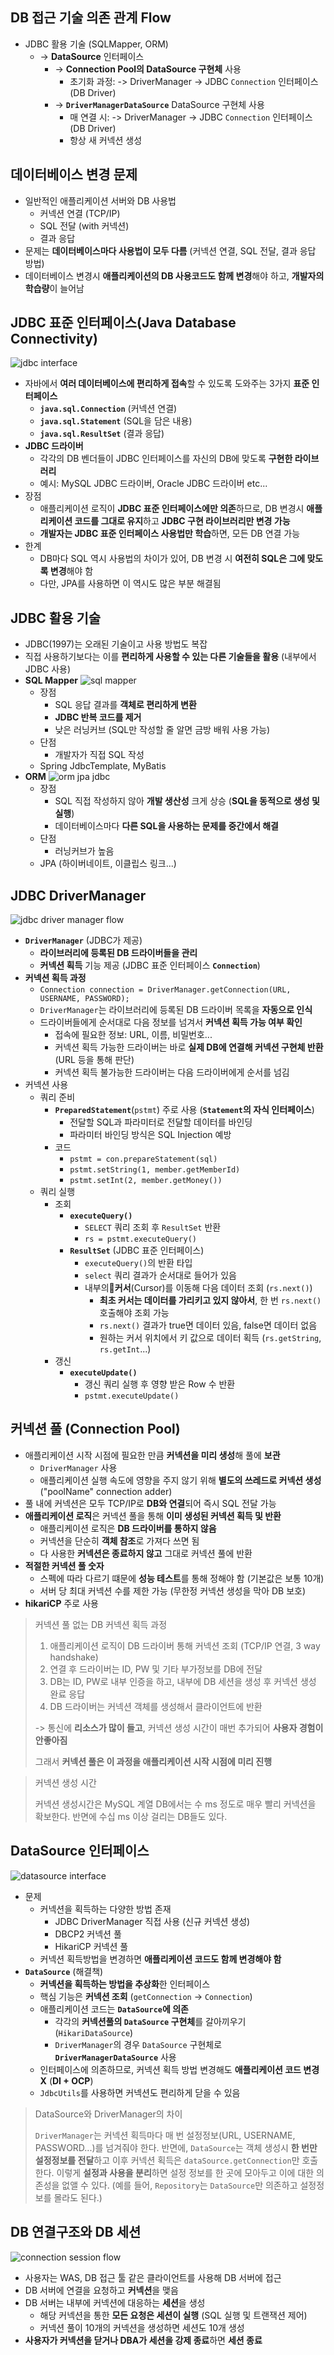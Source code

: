 ## DB 접근 기술 의존 관계 Flow
- JDBC 활용 기술 (SQLMapper, ORM)
	- -> **DataSource** 인터페이스
		- -> **Connection Pool의 DataSource 구현체** 사용
			- 초기화 과정: -> DriverManager -> JDBC `Connection` 인터페이스 (DB Driver)
		- -> **`DriverManagerDataSource`** DataSource 구현체 사용
			- 매 연결 시: -> DriverManager -> JDBC `Connection` 인터페이스 (DB Driver)
			- 항상 새 커넥션 생성
## 데이터베이스 변경 문제
- 일반적인 애플리케이션 서버와 DB 사용법
	- 커넥션 연결 (TCP/IP)
	- SQL 전달 (with 커넥션)
	- 결과 응답
- 문제는 **데이터베이스마다 사용법이 모두 다름** (커넥션 연결, SQL 전달, 결과 응답 방법)
- 데이터베이스 변경시 **애플리케이션의 DB 사용코드도 함께 변경**해야 하고, **개발자의 학습량**이 늘어남
## JDBC 표준 인터페이스(Java Database Connectivity)
![jdbc interface](../images/jdbc_interface.png)
- 자바에서 **여러 데이터베이스에 편리하게 접속**할 수 있도록 도와주는 3가지 **표준 인터페이스**
	- **`java.sql.Connection`** (커넥션 연결)
	- **`java.sql.Statement`** (SQL을 담은 내용)
	- **`java.sql.ResultSet`** (결과 응답)
- **JDBC 드라이버**
	- 각각의 DB 벤더들이 JDBC 인터페이스를 자신의 DB에 맞도록 **구현한 라이브러리**
	- 예시: MySQL JDBC 드라이버,  Oracle JDBC 드라이버 etc...
- 장점
	- 애플리케이션 로직이 **JDBC 표준 인터페이스에만 의존**하므로, 
	  DB 변경시 **애플리케이션 코드를 그대로 유지**하고 **JDBC 구현 라이브러리만 변경 가능**
	- **개발자는 JDBC 표준 인터페이스 사용법만 학습**하면, 모든 DB 연결 가능
- 한계
	- DB마다 SQL 역시 사용법의 차이가 있어, DB 변경 시 **여전히 SQL은 그에 맞도록 변경**해야 함
	- 다만, JPA를 사용하면 이 역시도 많은 부분 해결됨
## JDBC 활용 기술
- JDBC(1997)는 오래된 기술이고 사용 방법도 복잡
- 직접 사용하기보다는 이를 **편리하게 사용할 수 있는 다른 기술들을 활용** (내부에서 JDBC 사용)
- **SQL Mapper**
	![sql mapper](../images/sql_mapper.png)
	- 장점
		- SQL 응답 결과를 **객체로 편리하게 변환**
		- **JDBC 반복 코드를 제거**
		- 낮은 러닝커브 (SQL만 작성할 줄 알면 금방 배워 사용 가능)
	- 단점
		- 개발자가 직접 SQL 작성
	- Spring JdbcTemplate, MyBatis
- **ORM**
	![orm jpa jdbc](../images/orm_jpa_jdbc.png)
	- 장점
		- SQL 직접 작성하지 않아 **개발 생산성** 크게 상승 (**SQL을 동적으로 생성 및 실행**)
		- 데이터베이스마다 **다른 SQL을 사용하는 문제를 중간에서 해결**
	- 단점
		- 러닝커브가 높음
	- JPA (하이버네이트, 이클립스 링크...)
## JDBC DriverManager
![jdbc driver manager flow](../images/jdbc_driver_manager_flow.png)
- **`DriverManager`** (JDBC가 제공)
	- **라이브러리에 등록된 DB 드라이버들을 관리**
	- **커넥션 획득** 기능 제공 (JDBC 표준 인터페이스 **`Connection`**)
- **커넥션 획득 과정**
	- `Connection connection = DriverManager.getConnection(URL, USERNAME, PASSWORD);`
	- `DriverManager`는 라이브러리에 등록된 DB 드라이버 목록을 **자동으로 인식**
	- 드라이버들에게 순서대로 다음 정보를 넘겨서 **커넥션 획득 가능 여부 확인**
		- 접속에 필요한 정보: URL, 이름, 비밀번호...
		- 커넥션 획득 가능한 드라이버는 바로 **실제 DB에 연결해 커넥션 구현체 반환** 
		  (URL 등을 통해 판단)
		- 커넥션 획득 불가능한 드라이버는 다음 드라이버에게 순서를 넘김
- 커넥션 사용
	- 쿼리 준비
		- **`PreparedStatement`**(`pstmt`) 주로 사용 (**`Statement`의 자식 인터페이스**)
			- 전달할 SQL과 파라미터로 전달할 데이터를 바인딩
			- 파라미터 바인딩 방식은 SQL Injection 예방
		- 코드
			- `pstmt = con.prepareStatement(sql)`
			- `pstmt.setString(1, member.getMemberId)`
			- `pstmt.setInt(2, member.getMoney())`
	- 쿼리 실행
		- 조회
			- **`executeQuery()`**
				- `SELECT` 쿼리 조회 후 `ResultSet` 반환
				- `rs = pstmt.executeQuery()`
			- **`ResultSet`** (JDBC 표준 인터페이스)
				- `executeQuery()`의 반환 타입
				- `select` 쿼리 결과가 순서대로 들어가 있음
				- 내부의**커서**(Cursor)를 이동해 다음 데이터 조회 (`rs.next()`)
					- **최초 커서는 데이터를 가리키고 있지 않아서**, 한 번 `rs.next()` 호출해야 조회 가능
					- `rs.next()` 결과가 true면 데이터 있음, false면 데이터 없음
					- 원하는 커서 위치에서 키 값으로 데이터 획득 (`rs.getString`, `rs.getInt`...)
		- 갱신
			- **`executeUpdate()`**
				- 갱신 쿼리 실행 후 영향 받은 Row 수 반환
				- `pstmt.executeUpdate()`
## 커넥션 풀 (Connection Pool)
- 애플리케이션 시작 시점에 필요한 만큼 **커넥션을 미리 생성**해 풀에 **보관**
	- `DriverManager` 사용
	- 애플리케이션 실행 속도에 영향을 주지 않기 위해 **별도의 쓰레드로 커넥션 생성**
	  ("poolName" connection adder)
- 풀 내에 커넥션은 모두 TCP/IP로 **DB와 연결**되어 즉시 SQL 전달 가능
- **애플리케이션 로직**은 커넥션 풀을 통해 **이미 생성된 커넥션 획득 및 반환**
	- 애플리케이션 로직은 **DB 드라이버를 통하지 않음**
	- 커넥션을 단순히 **객체 참조**로 가져다 쓰면 됨
	- 다 사용한 **커넥션은 종료하지 않고** 그대로 커넥션 풀에 반환
- **적절한 커넥션 풀 숫자**
	- 스펙에 따라 다르기 떄문에 **성능 테스트**를 통해 정해야 함 (기본값은 보통 10개)
	- 서버 당 최대 커넥션 수를 제한 가능 (무한정 커넥션 생성을 막아 DB 보호)
- **hikariCP** 주로 사용

>커넥션 풀 없는 DB 커넥션 획득 과정
>
>1. 애플리케이션 로직이 DB 드라이버 통해 커넥션 조회 (TCP/IP 연결, 3 way handshake)
>2. 연결 후 드라이버는 ID, PW 및 기타 부가정보를 DB에 전달
>3. DB는 ID, PW로 내부 인증을 하고, 내부에 DB 세션을 생성 후 커넥션 생성 완료 응답
>4. DB 드라이버는 커넥션 객체를 생성해서 클라이언트에 반환
>
>-> 통신에 **리소스가 많이 들고**, 커넥션 생성 시간이 매번 추가되어 **사용자 경험이 안좋아짐**
>
>그래서 **커넥션 풀은 이 과정을 애플리케이션 시작 시점에 미리 진행**

>커넥션 생성 시간
>
>커넥션 생성시간은 MySQL 계열 DB에서는 수 ms 정도로 매우 빨리 커넥션을 확보한다. 
>반면에 수십 ms 이상 걸리는 DB들도 있다.

## DataSource 인터페이스
![datasource interface](../images/datasource_interface.png)
- 문제
	- 커넥션을 획득하는 다양한 방법 존재
		- JDBC DriverManager 직접 사용 (신규 커넥션 생성)
		- DBCP2 커넥션 풀
		- HikariCP 커넥션 풀
	- 커넥션 획득방법을 변경하면 **애플리케이션 코드도 함께 변경해야 함**
- **`DataSource`** (해결책)
	- **커넥션을 획득하는 방법을 추상화**한 인터페이스
	- 핵심 기능은 **커넥션 조회** (`getConnection` -> `Connection`)
	- 애플리케이션 코드는 **`DataSource`에 의존**
		- 각각의 **커넥션풀의 `DataSource` 구현체**를 갈아끼우기 (`HikariDataSource`)
		- `DriverManager`의 경우 `DataSource` 구현체로 **`DriverManagerDataSource`** 사용
	- 인터페이스에 의존하므로, 커넥션 획득 방법 변경해도 **애플리케이션 코드 변경 X** (**DI + OCP**)
	- `JdbcUtils`를 사용하면 커넥션도 편리하게 닫을 수 있음

>DataSource와 DriverManager의 차이
>
>`DriverManager`는 커넥션 획득마다 매 번 설정정보(URL, USERNAME, PASSWORD...)를 넘겨줘야 한다.
>반면에, `DataSource`는 객체 생성시 **한 번만 설정정보를 전달**하고 이후 커넥션 획득은 `dataSource.getConnection`만 호출한다.
>이렇게 **설정과 사용을 분리**하면 설정 정보를 한 곳에 모아두고 이에 대한 의존성을 없앨 수 있다. (예를 들어, `Repository`는 `DataSource`만 의존하고 설정정보를 몰라도 된다.)

## DB 연결구조와 DB 세션
![connection session flow](../images/connection_session_flow.png)
- 사용자는 WAS, DB 접근 툴 같은 클라이언트를 사용해 DB 서버에 접근
- DB 서버에 연결을 요청하고 **커넥션**을 맺음
- DB 서버는 내부에 커넥션에 대응하는 **세션**을 생성
	- 해당 커넥션을 통한 **모든 요청은 세션이 실행** (SQL 실행 및 트랜잭션 제어)
	- 커넥션 풀이 10개의 커넥션을 생성하면 세션도 10개 생성
- **사용자가 커넥션을 닫거나 DBA가 세션을 강제 종료**하면 **세션 종료**
